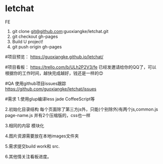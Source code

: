 # letchat
FE
1. git clone git@github.com:guoxiangke/letchat.git
2. git checkout gh-pages
3. Build U project!
4. git push origin gh-pages

#项目预览：
https://guoxiangke.github.io/letchat/

#项目看板：
https://trello.com/b/ULh2P2V3/fe
已经发邀请给你的QQ了，可以根据你的工作时间，越快完成越好，钱还是一样的😊

#QA 使用github项目issues跟踪
https://github.com/guoxiangke/letchat/issues

#需求
1.使用glup编译less jade CoffeeScript等

2.初始化目录结构 每个页面除了第三方js外，只能(个别除外)有两个js,common.js page-name.js 并有2个压缩版的，css也一样

3.相同的内容 模块化

4.图片资源需要放在本地images文件夹

5.需求提交build work和 src.

6.其他情关注看板进度。
